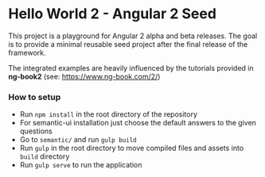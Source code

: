 # Hello World 2 - Angular 2 Seed

This project is a playground for Angular 2 alpha and beta releases. The goal is to 
provide a minimal reusable seed project after the final release of the framework.

The integrated examples are heavily influenced by the tutorials provided in **ng-book2** (see: https://www.ng-book.com/2/)

### How to setup
  - Run `npm install` in the root directory of the repository
  - For semantic-ui installation just choose the default answers to the given questions
  - Go to `semantic/` and run `gulp build`
  - Run `gulp` in the root directory to move compiled files and assets into `build` directory
  - Run `gulp serve` to run the application
